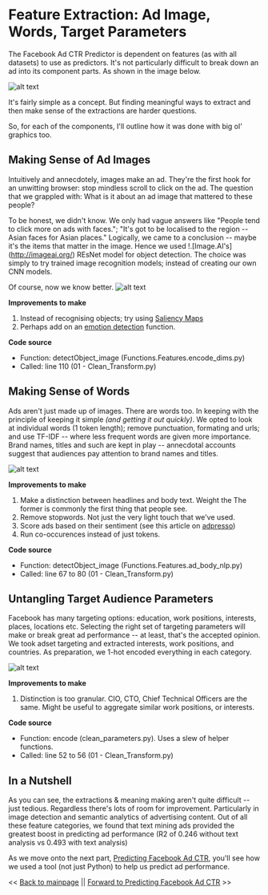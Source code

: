 # Feature Extraction: Ad Image, Words, Target Parameters

The Facebook Ad CTR Predictor is dependent on features (as with all datasets) to use as predictors. It's not particularly difficult to break down an ad into its component parts. As shown in the image below. 

![alt text](https://github.com/skybe077/Facebook_Ad_CTR_predictor/blob/master/images/features.JPG "Features to Extract and Make Sense of")

It's fairly simple as a concept. But finding meaningful ways to extract and then make sense of the extractions are harder questions. 

So, for each of the components, I'll outline how it was done with big ol' graphics too. 


## Making Sense of Ad Images

Intuitively and annecdotely, images make an ad. They're the first hook for an unwitting browser: stop mindless scroll to click on the ad. The question that we grappled with: What is it about an ad image that mattered to these people? 

To be honest, we didn't know. We only had vague answers like "People tend to click more on ads with faces."; "It's got to be localised to the region -- Asian faces for Asian places." Logically, we came to a conclusion -- maybe it's the items that matter in the image. Hence we used !.[Image.AI's] (http://imageai.org/) REsNet model for object detection. The choice was simply to try trained image recognition models; instead of creating our own CNN models. 

Of course, now we know better.
![alt text](https://github.com/skybe077/Facebook_Ad_CTR_predictor/blob/master/images/Images.JPG "Image.AI object recognition of pre-trained objects in an adset")

**Improvements to make**
1. Instead of recognising objects; try using [Saliency Maps](https://github.com/skybe077/Facebook_Ad_CTR_predictor/blob/master/images/saliency%20maps.jpg)
2. Perhaps add on an [emotion detection](https://azure.microsoft.com/en-us/blog/face-and-emotion-detection/) function. 

**Code source**
* Function: detectObject_image (Functions.Features.encode_dims.py)
* Called: line 110 (01 - Clean_Transform.py)

## Making Sense of Words 
Ads aren't just made up of images. There are words too. In keeping with the principle of keeping it simple *(and getting it out quickly)*. We opted to look at individual words (1 token length); remove punctuation, formating and urls; and use TF-IDF -- where less frequent words are given more importance. Brand names, titles and such are kept in play -- annecdotal accounts suggest that audiences pay attention to brand names and titles.   

![alt text](https://github.com/skybe077/Facebook_Ad_CTR_predictor/blob/master/images/Words.JPG "Make sense of words in ad copy")

**Improvements to make**
1. Make a distinction between headlines and body text. Weight the  The former is commonly the first thing that people see. 
2. Remove stopwords. Not just the very light touch that we've used.   
3. Score ads based on their sentiment (see this article on [adpresso](https://adespresso.com/blog/facebook-ad-copy-sentiment-analysis/))
4. Run co-occurences instead of just tokens. 

**Code source**
* Function: detectObject_image (Functions.Features.ad_body_nlp.py)
* Called: line 67 to 80 (01 - Clean_Transform.py)


## Untangling Target Audience Parameters  

Facebook has many targeting options: education, work positions, interests, places, locations etc. Selecting the right set of targeting parameters will make or break great ad performance -- at least, that's the accepted opinion. We took adset targeting and extracted interests, work positions, and countries. As preparation, we 1-hot encoded everything in each category. 

![alt text](https://github.com/skybe077/Facebook_Ad_CTR_predictor/blob/master/images/Parameters.JPG "Make sense of Facebook's Targeting Parameters")

**Improvements to make**
1. Distinction is too granular. CIO, CTO, Chief Technical Officers are the same. Might be useful to aggregate similar work positions, or interests.  

**Code source**
* Function: encode (clean_parameters.py). Uses a slew of helper functions.
* Called: line 52 to 56 (01 - Clean_Transform.py)

## In a Nutshell
As you can see, the extractions & meaning making aren't quite difficult -- just tedious. Regardless there's lots of room for improvement. Particularly in image detection and semantic analytics of advertising content. Out of all these feature categories, we found that text mining ads provided the greatest boost in predicting ad performance (R2 of 0.246 without text analysis vs 0.493 with text analysis)  

As we move onto the next part, [Predicting Facebook Ad CTR](https://github.com/skybe077/Facebook_Ad_CTR_predictor/blob/master/Predicting%20CTR.md), you'll see how we used a tool (not just Python) to help us predict ad performance. 


<< [Back to mainpage](https://github.com/skybe077/Facebook_Ad_CTR_predictor) || [Forward to Predicting Facebook Ad CTR](https://github.com/skybe077/Facebook_Ad_CTR_predictor/blob/master/Predicting%20CTR.md) >>
